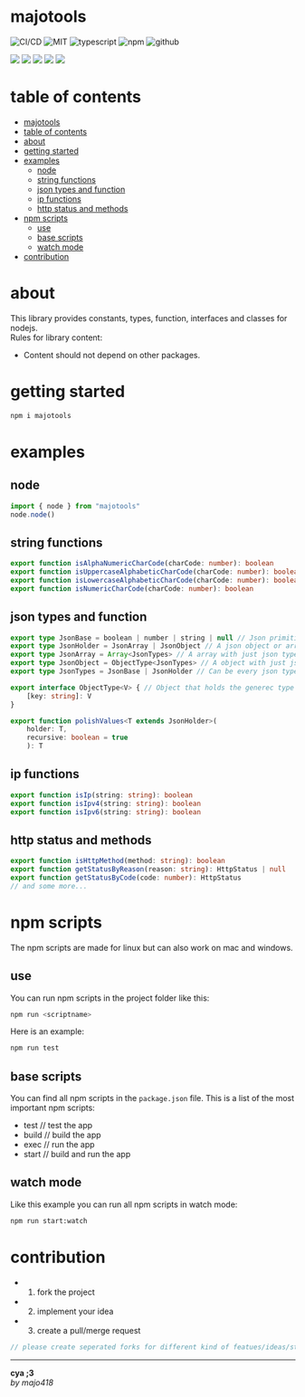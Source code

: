 # majotools
![CI/CD](https://github.com/majo418/majotools/workflows/Publish/badge.svg)
![MIT](https://img.shields.io/badge/license-MIT-blue.svg)
![typescript](https://img.shields.io/badge/dynamic/json?style=plastic&color=blue&label=Typescript&prefix=v&query=devDependencies.typescript&url=https%3A%2F%2Fraw.githubusercontent.com%2Fmajo418%2Fmajotools%2Fmain%2Fpackage.json)
![npm](https://img.shields.io/npm/v/majotools.svg?style=plastic&logo=npm&color=red)
![github](https://img.shields.io/badge/dynamic/json?style=plastic&color=darkviolet&label=GitHub&prefix=v&query=version&url=https%3A%2F%2Fraw.githubusercontent.com%2Fmajo418%2Fmajotools%2Fmain%2Fpackage.json)

![](https://img.shields.io/badge/dynamic/json?color=green&label=watchers&query=watchers&suffix=x&url=https%3A%2F%2Fapi.github.com%2Frepos%2Fmajo418%2Fmajotools)
![](https://img.shields.io/badge/dynamic/json?color=yellow&label=stars&query=stargazers_count&suffix=x&url=https%3A%2F%2Fapi.github.com%2Frepos%2Fmajo418%2Fmajotools)
![](https://img.shields.io/badge/dynamic/json?color=orange&label=subscribers&query=subscribers_count&suffix=x&url=https%3A%2F%2Fapi.github.com%2Frepos%2Fmajo418%2Fmajotools)
![](https://img.shields.io/badge/dynamic/json?color=navy&label=forks&query=forks&suffix=x&url=https%3A%2F%2Fapi.github.com%2Frepos%2Fmajo418%2Fmajotools)
![](https://img.shields.io/badge/dynamic/json?color=darkred&label=open%20issues&query=open_issues&suffix=x&url=https%3A%2F%2Fapi.github.com%2Frepos%2Fmajo418%2Fmajotools)

# table of contents
- [majotools](#majotools)
- [table of contents](#table-of-contents)
- [about](#about)
- [getting started](#getting-started)
- [examples](#examples)
  - [node](#node)
  - [string functions](#string-functions)
  - [json types and function](#json-types-and-function)
  - [ip functions](#ip-functions)
  - [http status and methods](#http-status-and-methods)
- [npm scripts](#npm-scripts)
  - [use](#use)
  - [base scripts](#base-scripts)
  - [watch mode](#watch-mode)
- [contribution](#contribution)

# about
This library provides constants, types, function, interfaces and classes for nodejs.  
Rules for library content:
- Content should not depend on other packages.

# getting started

```sh
npm i majotools
```

# examples

## node
```ts
import { node } from "majotools"
node.node()
```

## string functions
```ts
export function isAlphaNumericCharCode(charCode: number): boolean
export function isUppercaseAlphabeticCharCode(charCode: number): boolean
export function isLowercaseAlphabeticCharCode(charCode: number): boolean
export function isNumericCharCode(charCode: number): boolean
```

## json types and function
```ts
export type JsonBase = boolean | number | string | null // Json primitive types
export type JsonHolder = JsonArray | JsonObject // A json object or array
export type JsonArray = Array<JsonTypes> // A array with just json type values
export type JsonObject = ObjectType<JsonTypes> // A object with just json type values
export type JsonTypes = JsonBase | JsonHolder // Can be every json type

export interface ObjectType<V> { // Object that holds the generec type as values
    [key: string]: V
}

export function polishValues<T extends JsonHolder>(
    holder: T,
    recursive: boolean = true
    ): T
```

## ip functions
```ts
export function isIp(string: string): boolean 
export function isIpv4(string: string): boolean
export function isIpv6(string: string): boolean
```


## http status and methods
```ts
export function isHttpMethod(method: string): boolean
export function getStatusByReason(reason: string): HttpStatus | null
export function getStatusByCode(code: number): HttpStatus
// and some more...
```

# npm scripts
The npm scripts are made for linux but can also work on mac and windows.
## use
You can run npm scripts in the project folder like this:
```sh
npm run <scriptname>
```
Here is an example:
```sh
npm run test
```

## base scripts
You can find all npm scripts in the `package.json` file.
This is a list of the most important npm scripts:
 - test // test the app
 - build // build the app
 - exec // run the app
 - start // build and run the app

## watch mode
Like this example you can run all npm scripts in watch mode:
```sh
npm run start:watch
```

# contribution
 - 1. fork the project
 - 2. implement your idea
 - 3. create a pull/merge request
```ts
// please create seperated forks for different kind of featues/ideas/structure changes/implementations
```

---
**cya ;3**  
*by majo418*